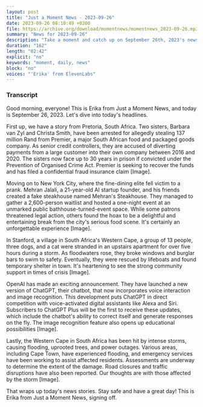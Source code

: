 ```yaml
---
layout: post
title: "Just a Moment News - 2023-09-26"
date: 2023-09-26 08:10:49 +0200
file: https://archive.org/download/momentnews/momentnews_2023-09-26.mp3
summary: "News for 2023-09-26"
description: "Take a moment and catch up on September 26th, 2023's news."
duration: "162"
length: "02:42"
explicit: "no"
keywords: "moment, daily, news"
block: "no"
voices: "'Erika' from ElevenLabs"
---
```


### Transcript

Good morning, everyone! This is Erika from Just a Moment News, and today is September 26, 2023. Let's dive into today's headlines.

First up, we have a story from Pretoria, South Africa. Two sisters, Barbara van Zyl and Christa Smith, have been arrested for allegedly stealing 137 million Rand from Premier, a major South African food and packaged goods company. As senior credit controllers, they are accused of diverting payments from a large customer into their own company between 2016 and 2020. The sisters now face up to 30 years in prison if convicted under the Prevention of Organised Crime Act. Premier is seeking to recover the funds and has filed a confidential fraud insurance claim [Image].

Moving on to New York City, where the fine-dining elite fell victim to a prank. Mehran Jalali, a 21-year-old AI startup founder, and his friends created a fake steakhouse named Mehran's Steakhouse. They managed to gather a 2,600-person waitlist and hosted a one-night event at an unmarked public bathhouse-turned-event space. While some patrons threatened legal action, others found the hoax to be a delightful and entertaining break from the city's serious food scene. It's certainly an unforgettable experience [Image].

In Stanford, a village in South Africa's Western Cape, a group of 13 people, three dogs, and a cat were stranded in an upstairs apartment for over five hours during a storm. As floodwaters rose, they broke windows and burglar bars to swim to safety. Eventually, they were rescued by lifeboats and found temporary shelter in town. It's heartening to see the strong community support in times of crisis [Image].

OpenAI has made an exciting announcement. They have launched a new version of ChatGPT, their chatbot, that now incorporates voice interaction and image recognition. This development puts ChatGPT in direct competition with voice-activated digital assistants like Alexa and Siri. Subscribers to ChatGPT Plus will be the first to receive these updates, which include the chatbot's ability to correct itself and generate responses on the fly. The image recognition feature also opens up educational possibilities [Image].

Lastly, the Western Cape in South Africa has been hit by intense storms, causing flooding, uprooted trees, and power outages. Various areas, including Cape Town, have experienced flooding, and emergency services have been working to assist affected residents. Assessments are underway to determine the extent of the damage. Road closures and traffic disruptions have also been reported. Our thoughts are with those affected by the storm [Image].

That wraps up today's news stories. Stay safe and have a great day! This is Erika from Just a Moment News, signing off.
